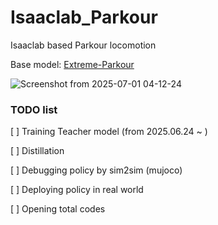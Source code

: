 # Isaaclab_Parkour
Isaaclab based Parkour locomotion 

Base model: [Extreme-Parkour](https://extreme-parkour.github.io/)

![Screenshot from 2025-07-01 04-12-24](https://github.com/user-attachments/assets/32287c1b-adae-4884-9e75-4a0c63a36ba2)


### TODO list

[ ] Training Teacher model  (from 2025.06.24 ~  )

[ ] Distillation

[ ] Debugging policy by sim2sim (mujoco)

[ ] Deploying policy in real world 

[ ] Opening total codes 
